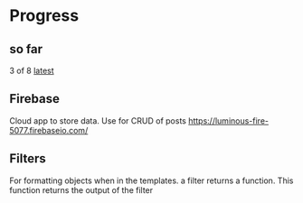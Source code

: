 # Progress

## so far
3 of 8
[latest](http://www.thinkster.io/angularjs/wBhtRLWHIR/6-authenticating-users-with-a-service)


## Firebase
Cloud app to store data.
Use for CRUD of posts
https://luminous-fire-5077.firebaseio.com/


## Filters
For formatting objects when in the templates.
a filter returns a function.
This function returns the output of the filter


